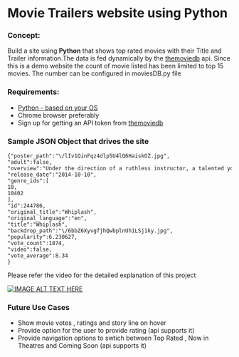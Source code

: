 # Movie Trailers website using Python



### Concept:

Build a site using **Python** that shows top rated movies with their Title and Trailer information.The data is fed dynamically by the [themoviedb](https://www.themoviedb.org/documentation/api) api. Since this is a demo website the count of movie listed has been limited to top 15 movies. The number can be configured in moviesDB.py file

### Requirements:

* [Python - based on your OS](https://www.python.org/downloads/)
* Chrome browser preferably
* Sign up for getting an API token from [themoviedb](https://www.themoviedb.org/documentation/api)


### Sample JSON Object that drives the site

    {"poster_path":"\/lIv1QinFqz4dlp5U4lQ6HaiskOZ.jpg",
    "adult":false,
    "overview":"Under the direction of a ruthless instructor, a talented young drummer begins to pursue perfection at any cost, even his humanity.",
    "release_date":"2014-10-10",
    "genre_ids":[  
    18,
    10402
    ],
    "id":244786,
    "original_title":"Whiplash",
    "original_language":"en",
    "title":"Whiplash",
    "backdrop_path":"\/6bbZ6XyvgfjhQwbplnUh1LSj1ky.jpg",
    "popularity":6.230627,
    "vote_count":1874,
    "video":false,
    "vote_average":8.34
    }
    
Please refer the video for the detailed explanation of this project

[![IMAGE ALT TEXT HERE](http://img.youtube.com/vi/NN_O-DXyp50/0.jpg)](http://www.youtube.com/watch?v=NN_O-DXyp50)

### Future Use Cases

* Show movie votes , ratings and story line on hover
* Provide option for the user to provide rating (api supports it)
* Provide navigation options to swtich between Top Rated , Now in Theatres and Coming Soon (api supports it)
